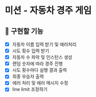 # 미션 - 자동차 경주 게임

## 🚀 구현할 기능 
- [x] 자동차 이름 입력 받기 및 에러처리
- [x] 시도 횟수 입력 받기
- [x] 자동차 수 파악 및 인스턴스 생성
- [x] 랜덤 숫자에 따라 경주 진행
- [x] 시도 횟수마다 실행 결과 출력
- [x] 최종 우승자 출력 
- [x] 에러 처리 및 에러 메시지 수정
- [x] line limit 조정하기

